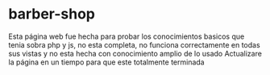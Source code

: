 # barber-shop

Esta página web fue hecha para probar los conocimientos basicos que tenia sobra php y js, no esta completa, no funciona correctamente en todas sus vistas y no esta hecha con conocimiento amplio de lo usado
Actualizare la página en un tiempo para que este totalmente terminada
